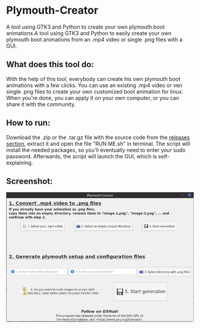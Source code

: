# Plymouth-Creator
A tool using GTK3 and Python to create your own plymouth boot animations.A tool using GTK3 and Python to easily create your own plymouth boot animations from an .mp4 video or single .png files with a GUI.

## What does this tool do:
With the help of this tool, everybody can create his own plymouth boot animations with a few clicks.
You can use an existing .mp4 video or ven single .png files to create your own customized boot animation for linux.
When you're done, you can apply it on your own computer, or you can share it with the community.

## How to run:
Download the .zip or the .tar.gz file with the source code from the [releases section](https://github.com/Techcrafter/Plymouth-Creator/releases), extract it and open the file "RUN ME.sh" in terminal.
The script will install the needed packages, so you'll eventually need to enter your sudo password.
Afterwards, the script will launch the GUI, which is self-explaining.

## Screenshot:
![screenshot1](https://raw.githubusercontent.com/Techcrafter/Plymouth-Creator/master/SCREENSHOTS/screenshot1.png)
